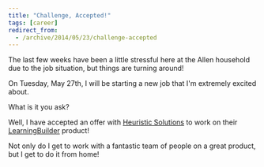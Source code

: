 ```yaml
---
title: "Challenge, Accepted!"
tags: [career]
redirect_from:
  - /archive/2014/05/23/challenge-accepted
---
```


The last few weeks have been a little stressful here at the Allen household due to the job situation, but things are turning around!

On Tuesday, May 27th, I will be starting a new job that I'm extremely excited about.

What is it you ask?

Well, I have accepted an offer with [Heuristic Solutions](http://www.heuristics.net) to work on their [LearningBuilder](http://www.learningbuilder.com) product!

Not only do I get to work with a fantastic team of people on a great product, but I get to do it from home!